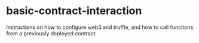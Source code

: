 # basic-contract-interaction
Instructions on how to configure web3 and truffle, and how to call functions from a previously deployed contract
